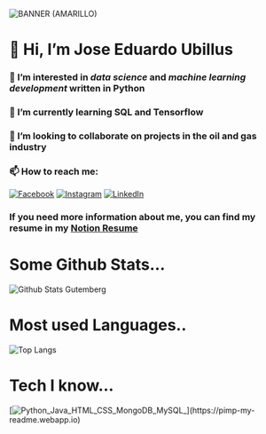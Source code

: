 ![BANNER (AMARILLO)](https://user-images.githubusercontent.com/82128376/139797136-c411cd73-26e6-4ad5-ab73-638d7d91903b.jpg)

# 👋 Hi, I’m Jose Eduardo Ubillus
### 👀 I’m interested in *data science* and *machine learning development* written in Python
### 🌱 I’m currently learning SQL and Tensorflow
### 💞️ I’m looking to collaborate on projects in the oil and gas industry
### 📫 How to reach me:
[![Facebook](https://pimp-my-readme.webapp.io/pimp-my-readme/social-media?social=Facebook)](https://www.facebook.com/pizzio.ubillus/)
[![Instagram](https://pimp-my-readme.webapp.io/pimp-my-readme/social-media?social=Instagram)](https://www.instagram.com/joseeduardoubillus/)
[![LinkedIn](https://pimp-my-readme.webapp.io/pimp-my-readme/social-media?social=LinkedIn)](https://www.instagram.com/joseeduardoubillus/)

### If you need more information about me, you can find my resume in my [Notion Resume](https://branched-behavior-4ca.notion.site/Resume-4d1abdad6dae4b9382528bd2ca136458)
# Some Github Stats...
![Github Stats Gutemberg](https://github-readme-stats.vercel.app/api?username=pizzio98&count_private=true,issues&show_icons=true&show_owner=true&theme=tokyonight)
# Most used Languages..
![Top Langs](https://github-readme-stats.vercel.app/api/top-langs?username=pizzio98&layout=compact&theme=tokyonight&langs_count=10)
<!---
pizzio98/pizzio98 is a ✨ special ✨ repository because its `README.md` (this file) appears on your GitHub profile.
You can click the Preview link to take a look at your changes.
--->
# Tech I know...
[![Python_Java_HTML_CSS_MongoDB_MySQL_](https://pimp-my-readme.webapp.io/pimp-my-readme/technology?technology=Python_Java_HTML_CSS_MongoDB_MySQL_)](https://pimp-my-readme.webapp.io)
